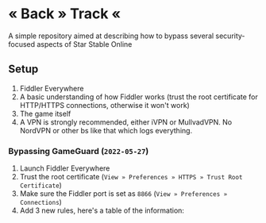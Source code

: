# « Back » Track «
A simple repository aimed at describing how to bypass several security-focused aspects of Star Stable Online
## Setup
1. Fiddler Everywhere
2. A basic understanding of how Fiddler works (trust the root certificate for HTTP/HTTPS connections, otherwise it won't work)
3. The game itself
4. A VPN is strongly recommended, either iVPN or MullvadVPN. No NordVPN or other bs like that which logs everything.
### Bypassing GameGuard (`2022-05-27`)
1. Launch Fiddler Everywhere
2. Trust the root certificate (`View » Preferences » HTTPS » Trust Root Certificate`)
3. Make sure the Fiddler port is set as `8866` (`View » Preferences » Connections`)
4. Add 3 new rules, here's a table of the information:
